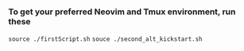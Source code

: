 ### To get your preferred Neovim and Tmux environment, run these

`source ./firstScript.sh`
`souce ./second_alt_kickstart.sh`

